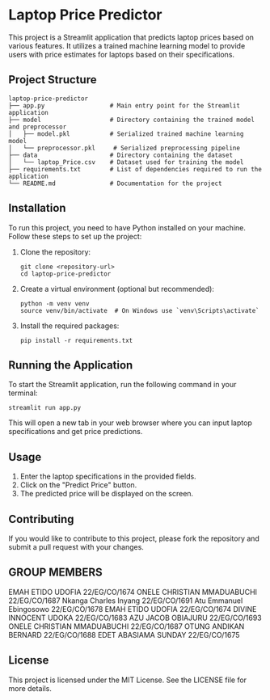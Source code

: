 # Laptop Price Predictor

This project is a Streamlit application that predicts laptop prices based on various features. It utilizes a trained machine learning model to provide users with price estimates for laptops based on their specifications.

## Project Structure

```
laptop-price-predictor
├── app.py                  # Main entry point for the Streamlit application
├── model                   # Directory containing the trained model and preprocessor
│   ├── model.pkl           # Serialized trained machine learning model
│   └── preprocessor.pkl     # Serialized preprocessing pipeline
├── data                    # Directory containing the dataset
│   └── laptop_Price.csv    # Dataset used for training the model
├── requirements.txt        # List of dependencies required to run the application
└── README.md               # Documentation for the project
```

## Installation

To run this project, you need to have Python installed on your machine. Follow these steps to set up the project:

1. Clone the repository:
   ```
   git clone <repository-url>
   cd laptop-price-predictor
   ```

2. Create a virtual environment (optional but recommended):
   ```
   python -m venv venv
   source venv/bin/activate  # On Windows use `venv\Scripts\activate`
   ```

3. Install the required packages:
   ```
   pip install -r requirements.txt
   ```

## Running the Application

To start the Streamlit application, run the following command in your terminal:
```
streamlit run app.py
```

This will open a new tab in your web browser where you can input laptop specifications and get price predictions.

## Usage

1. Enter the laptop specifications in the provided fields.
2. Click on the "Predict Price" button.
3. The predicted price will be displayed on the screen.

## Contributing

If you would like to contribute to this project, please fork the repository and submit a pull request with your changes.

## GROUP MEMBERS 
EMAH ETIDO UDOFIA 22/EG/CO/1674 
ONELE CHRISTIAN MMADUABUCHI 22/EG/CO/1687
 Nkanga Charles Inyang 22/EG/CO/1691
 Atu Emmanuel Ebingosowo  22/EG/CO/1678
 EMAH ETIDO UDOFIA 22/EG/CO/1674
 DIVINE INNOCENT UDOKA 22/EG/CO/1683
 AZU JACOB OBIAJURU  22/EG/CO/1693
 ONELE CHRISTIAN MMADUABUCHI  22/EG/CO/1687
 OTUNG ANDIKAN BERNARD 22/EG/CO/1688
 EDET ABASIAMA SUNDAY 22/EG/CO/1675

## License

This project is licensed under the MIT License. See the LICENSE file for more details.
